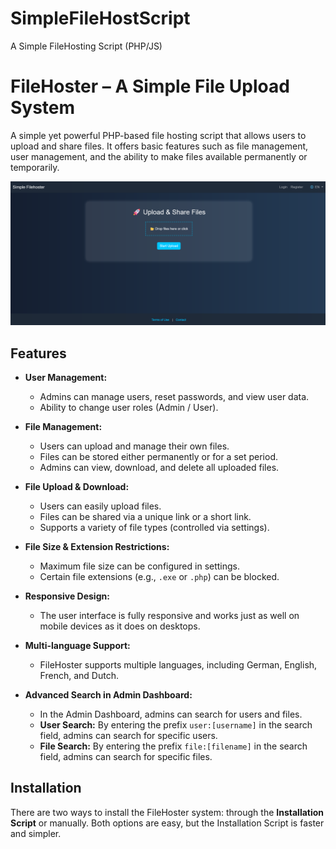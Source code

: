 # SimpleFileHostScript
A Simple FileHosting Script (PHP/JS)

# FileHoster – A Simple File Upload System

A simple yet powerful PHP-based file hosting script that allows users to upload and share files. It offers basic features such as file management, user management, and the ability to make files available permanently or temporarily.

![Screenshot](screenshot.png)

## Features

- **User Management:**
  - Admins can manage users, reset passwords, and view user data.
  - Ability to change user roles (Admin / User).
  
- **File Management:**
  - Users can upload and manage their own files.
  - Files can be stored either permanently or for a set period.
  - Admins can view, download, and delete all uploaded files.

- **File Upload & Download:**
  - Users can easily upload files.
  - Files can be shared via a unique link or a short link.
  - Supports a variety of file types (controlled via settings).

- **File Size & Extension Restrictions:**
  - Maximum file size can be configured in settings.
  - Certain file extensions (e.g., `.exe` or `.php`) can be blocked.

- **Responsive Design:**
  - The user interface is fully responsive and works just as well on mobile devices as it does on desktops.

- **Multi-language Support:**
  - FileHoster supports multiple languages, including German, English, French, and Dutch.

- **Advanced Search in Admin Dashboard:**
  - In the Admin Dashboard, admins can search for users and files.
  - **User Search:** By entering the prefix `user:[username]` in the search field, admins can search for specific users.
  - **File Search:** By entering the prefix `file:[filename]` in the search field, admins can search for specific files.

## Installation

There are two ways to install the FileHoster system: through the **Installation Script** or manually. Both options are easy, but the Installation Script is faster and simpler.

